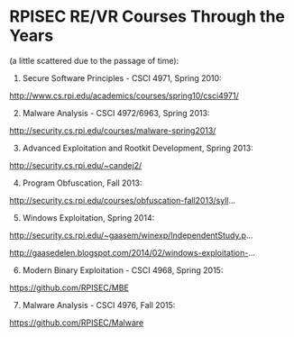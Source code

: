 # RPISEC RE/VR Courses Through the Years
(a little scattered due to the passage of time):

1. Secure Software Principles - CSCI 4971, Spring 2010:

http://www.cs.rpi.edu/academics/courses/spring10/csci4971/

2. Malware Analysis - CSCI 4972/6963, Spring 2013:

http://security.cs.rpi.edu/courses/malware-spring2013/

3. Advanced Exploitation and Rootkit Development, Spring 2013:

http://security.cs.rpi.edu/~candej2/

4. Program Obfuscation, Fall 2013:

http://security.cs.rpi.edu/courses/obfuscation-fall2013/syll...

5. Windows Exploitation, Spring 2014:

http://security.cs.rpi.edu/~gaasem/winexp/IndependentStudy.p...

http://gaasedelen.blogspot.com/2014/02/windows-exploitation-...

6. Modern Binary Exploitation - CSCI 4968, Spring 2015:

https://github.com/RPISEC/MBE

7. Malware Analysis - CSCI 4976, Fall 2015:

https://github.com/RPISEC/Malware
